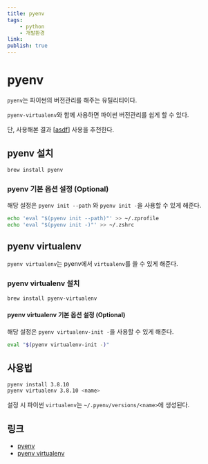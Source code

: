 ```yaml
---
title: pyenv
tags:
    - python
    - 개발환경
link: 
publish: true
---
```


# pyenv

`pyenv`는 파이썬의 버전관리를 해주는 유틸리티이다.

`pyenv-virtualenv`와 함께 사용하면 파이썬 버전관리를 쉽게 할 수 있다.

단, 사용해본 결과 [[asdf]] 사용을 추천한다.

## pyenv 설치

```zsh
brew install pyenv
```

### pyenv 기본 옵션 설정 (Optional)

해당 설정은 `pyenv init --path` 와 `pyenv init -`을 사용할 수 있게 해준다.

```zsh
echo 'eval "$(pyenv init --path)"' >> ~/.zprofile
echo 'eval "$(pyenv init -)"' >> ~/.zshrc
```

## pyenv virtualenv

`pyenv virtualenv`는 pyenv에서 `virtualenv`를 쓸 수 있게 해준다.

### pyenv virtualenv 설치

```zsh
brew install pyenv-virtualenv
```

#### pyenv virtualenv 기본 옵션 설정 (Optional)

해당 설정은 `pyenv virtualenv-init -`을 사용할 수 있게 해준다.

```zsh
eval "$(pyenv virtualenv-init -)"
```

## 사용법

```zsh
pyenv install 3.8.10
pyenv virtualenv 3.8.10 <name>
```

설정 시 파이썬 `virtualenv`는 `~/.pyenv/versions/<name>`에 생성된다.

## 링크

- [pyenv](https://github.com/pyenv/pyenv/)
- [pyenv virtualenv](https://github.com/pyenv/pyenv-virtualenv/)


[//begin]: # "Autogenerated link references for markdown compatibility"
[asdf]: ../../software/asdf.md "asdf"
[//end]: # "Autogenerated link references"